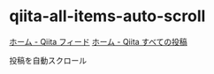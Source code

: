 # qiita-all-items-auto-scroll
[ホーム - Qiita フィード]( http://qiita.com )
[ホーム - Qiita すべての投稿]( http://qiita.com/items )

投稿を自動スクロール

